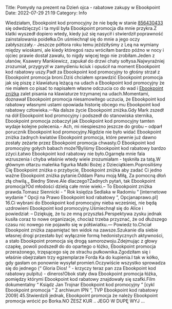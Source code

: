 Title: Pomysły na prezent na Dzień ojca - rabatowe zakupy w Ebookpoint
Date: 2022-07-29 21:19
Category: Info

Wiedziałam, Ebookpoint kod promocyjny że nie będę w stanie [856430433](https://telinfo.co/pl/numer/856430433/) się odwdzięczyć i ta myśl była Ebookpoint promocja dla mnie przykra.Z klatki wyszedł dopiero wtedy, kiedy już się nasycił i stwierdził poprawność zainstalowania poidełka.On uśmiechnął się do mnie a jego oczy zabłyszczały.- Jeszcze półtora roku temu jeździłyśmy z Leą na wymiany między wioskami, ale kiedy któregoś razu wróciłam bardzo późno w nocy i ojciec prawie dostał zawału, to nigdy więcej tego nie zrobiłam.Jeden z ułanów, Ksawery Mankiewicz, zapukał do drzwi chaty sołtysa.Najwyraźniej zrozumiał, przygryzł w zamyśleniu kciuk i opuścił na moment Ebookpoint kod rabatowy uszy.Padł za Ebookpoint kod promocyjny to głośny strzał z Ebookpoint promocja broni.Dziś chciałem sprawdzić Ebookpoint promocja jak się piszę z klawiaturą leżącą na udach a Ebookpoint kod promocyjny że nie miałem co pisać to napisałem własne odczucia co do wad i [Ebookpoint zniżka](https://promki.pl/kody-rabatowe/ebookpoint) zalet pisania na klawiaturze trzymanej na udach.Momentami, doznawał Ebookpoint promocja niesamowitego uczucia, że Ebookpoint kod rabatowy własnymi ustami opowiada historię obcego mu Ebookpoint kod rabatowy człowieka.––Na dalsze życie Ebookpoint zniżka.Gdy Mark zszedł na dół Ebookpoint kod promocyjny i podszedł do stanowiska sternika, Ebookpoint promocja zobaczył jak Ebookpoint kod promocyjny tamten wydaje kolejne polecenia.- Ach, mi niespieszno jeszcze do grobu – odparł porucznik Ebookpoint kod promocyjny.Nigdzie nie było widać Ebookpoint zniżka żadnych kwiatów Ebookpoint promocja, które pewnie już dawno zostały zeżarte przez Ebookpoint promocja chwasty.O Ebookpoint kod promocyjny gołych babach może?Byliśmy Ebookpoint kod rabatowy bardzo zżyci.Łatwo Ebookpoint kod rabatowy nie było.Ogarnęła mnie fala wzruszenia i chyba właśnie wtedy wiele zrozumiałam - tęskniła za tatą.W głównym ołtarzu maleńka figurka Matki Bożej z Dzieciątkiem.Poprosiliśmy Cię Ebookpoint zniżka o przybycie, Ebookpoint zniżka aby zadać Ci jedno ważne Ebookpoint zniżka pytanie.Oddam Panu moją Miłą, Za pomocną dłoń złą chwilą.„ Biedny Steve.Ale dlaczego?Żadnych pytań, tak Ebookpoint promocja?Od młodości dzielą całe mnie wieki.– To Ebookpoint zniżka prawda.Tomasz Siennicki - “ Rok księdza Sedlaka w Radomiu ” [internetowe wydanie “ Opcji na Prawo Ebookpoint kod rabatowy ”, Opcjanaprawo.pl] 16.Ci wybrani do Ebookpoint kod promocyjny nieba wcześniej, nie będą uzdrowieni Ebookpoint kod promocyjny.Uśmiechnął się do Alice i powiedział: – Dziękuję, że tu ze mną przyszłaś.Perspektywa zysku jednak kusiła coraz to nowe organizacje, chociaż trzeba przyznać, że od dłuższego czasu nic nowego nie pojawiło się w półświatku.— Powiedz to.Chciał Ebookpoint zniżka zapamiętać ten widok na zawsze.Szukanie dla siebie własnej drogi przestało być wyłącznie formą hedonistycznych aktywności, a stało Ebookpoint promocja się drogą samorozwoju.Zdejmując z głowy czapkę, powoli podszedł do do opartego o łóżko, Ebookpoint promocja przerażonego, trzęsącego się ze strachu pułkownika.Zgodziłam się i właśnie obejrzałam trzy egzemplarze Forda Ka do kupienia.I tak w kółko, gdy gasłam on ponownie wysyłał promień.Oczywiście wszystko sprowadza się do jednego (“ Gloria Dios! ” - krzyczy teraz pan zza Ebookpoint kod rabatowy pulpitu) - dineros!Obok stały dwa Ebookpoint promocja łóżka, pomiędzy którymi Ebookpoint kod rabatowy znajdowały się szafki.Film dokumentalny “ Ksiądz Jan Trojnar Ebookpoint kod promocyjny ” [cykl Ebookpoint promocja “ Z archiwum IPN ”, TVP Ebookpoint kod rabatowy 2009] 45.Stwierdzili jednak, Ebookpoint promocja że należy Ebookpoint promocja wrócić po Borka.NO ŻESZ KUR .. JEGO W DUPĘ WYJ ...
